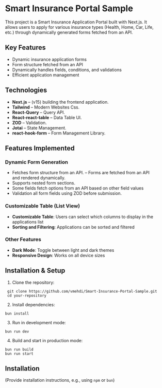 # Smart Insurance Portal Sample

This project is a Smart Insurance Application Portal built with Next.js. It allows users to apply for various insurance types (Health, Home, Car, Life, etc.) through dynamically generated forms fetched from an API.

## Key Features
-   Dynamic insurance application forms
-   Form structure fetched from an API
-   Dynamically handles fields, conditions, and validations
-   Efficient application management

## Technologies
- **Next.js** – (v15) building the frontend application.
- **Tailwind** – Modern Websites Css.
- **React-Query** – Query API.
- **React-react-table** – Data Table UI.
- **ZOD** – Validation.
- **Jotai** – State Management.
- **react-hook-form** – Form Management Library.

## Features Implemented
### Dynamic Form Generation
- Fetches form structure from an API.
– Forms are fetched from an API and rendered dynamically.
- Supports nested form sections.
- Some fields fetch options from an API based on other field values
- Validation all form fields using ZOD before submission.

### Customizable Table (List View)
- **Customizable Table**: Users can select which columns to display in the applications list
- **Sorting and Filtering**: Applications can be sorted and filtered

### Other Features
- **Dark Mode**: Toggle between light and dark themes
- **Responsive Design**: Works on all device sizes


## Installation & Setup
1. Clone the repository:
  ```
   git clone https://github.com/vmehdi/Smart-Insurance-Portal-Sample.git
   cd your-repository
  ```

2. Install dependencies:
  ```
  bun install
  ```

3. Run in development mode:
  ```
  bun run dev
  ```

4. Build and start in production mode:
  ```
  bun run build
  bun run start
  ```


## Installation

(Provide installation instructions, e.g., using `npm` or `bun`)